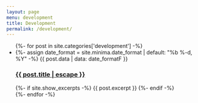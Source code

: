 ```yaml
---
layout: page
menu: development
title: Development
permalink: /development/
---
```


<ul class="post-list">
  {%- for post in site.categories['development'] -%}
  <li>
  {%- assign date_format = site.minima.date_format | default: "%b %-d, %Y" -%} 
  <span class="post-meta">
  {{ post.data | data: date_formatF }}
  </span>
  <h3>
    <a class="post-link" href="{{ post.url | relative_url }}">
      {{ post.title | escape }}
    </a>
  </h3>
  {%- if site.show_excerpts -%}
  {{ post.excerpt }}
  {%- endif -%}
  </li>
  {%- endfor -%}
<ul>